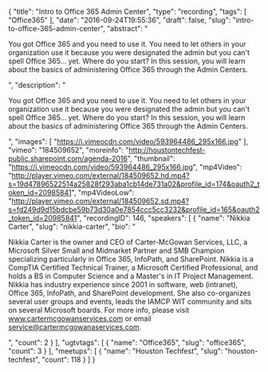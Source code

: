 {
  "title": "Intro to Office 365 Admin Center",
  "type": "recording",
  "tags": [
    "Office365"
  ],
  "date": "2016-09-24T19:55:36",
  "draft": false,
  "slug": "intro-to-office-365-admin-center",
  "abstract": "<p>You got Office 365 and you need to use it. You need to let others in your organization use it because you were designated the admin but you can't spell Office 365... yet. Where do you start? In this session, you will learn about the basics of administering Office 365 through the Admin Centers.</p>",
  "description": "<p>You got Office 365 and you need to use it. You need to let others in your organization use it because you were designated the admin but you can't spell Office 365... yet. Where do you start? In this session, you will learn about the basics of administering Office 365 through the Admin Centers.</p>",
  "images": [
    "https://i.vimeocdn.com/video/593964486_295x166.jpg"
  ],
  "vimeo": "184509652",
  "moreinfo": "http://houstontechfest-public.sharepoint.com/agenda-2016",
  "thumbnail": "https://i.vimeocdn.com/video/593964486_295x166.jpg",
  "mp4Video": "http://player.vimeo.com/external/184509652.hd.mp4?s=19d47896522514a25828f293aba1cb14de731a02&profile_id=174&oauth2_token_id=20985841",
  "mp4VideoLow": "http://player.vimeo.com/external/184509652.sd.mp4?s=fd249d9d15bdcbe59b73d30a0e7854ccc5cc3232&profile_id=165&oauth2_token_id=20985841",
  "recordingID": 146,
  "speakers": [
    {
      "name": "Nikkia Carter",
      "slug": "nikkia-carter",
      "bio": "<p>Nikkia Carter is the owner and CEO of Carter-McGowan Services, LLC, a Microsoft Silver Small and Midmarket Partner and SMB Champion specializing particularly in Office 365, InfoPath, and SharePoint. Nikkia is a CompTIA Certified Technical Trainer, a Microsoft Certified Professional, and holds a BS in Computer Science and a Master's in IT Project Management. Nikkia has industry experience since 2001 in software, web (intranet), Office 365, InfoPath, and SharePoint development. She also co-organizes several user groups and events, leads the IAMCP WIT community and sits on several Microsoft boards. For more info, please visit www.cartermcgowanservices.com or email service@cartermcgowanaservices.com.</p>",
      "count": 2
    }
  ],
  "ugtvtags": [
    {
      "name": "Office365",
      "slug": "office365",
      "count": 3
    }
  ],
  "meetups": [
    {
      "name": "Houston Techfest",
      "slug": "houston-techfest",
      "count": 118
    }
  ]
}